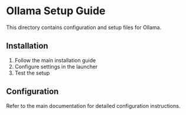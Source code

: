 # Ollama Setup Guide

This directory contains configuration and setup files for Ollama.

## Installation

1. Follow the main installation guide
2. Configure settings in the launcher
3. Test the setup

## Configuration

Refer to the main documentation for detailed configuration instructions.
